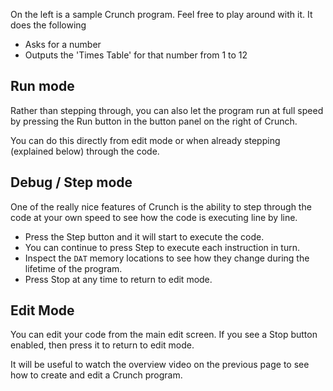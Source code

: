 On the left is a sample Crunch program. Feel free to play around with it. It does the following

- Asks for a number
- Outputs the 'Times Table' for that number from 1 to 12

## Run mode
Rather than stepping through, you can also let the program run at full speed by pressing the Run button in the button panel on the right of Crunch.

You can do this directly from edit mode or when already stepping (explained below) through the code.

## Debug / Step mode
One of the really nice features of Crunch is the ability to step through the code at your own speed to see how the code is executing line by line.

- Press the Step button and it will start to execute the code. 
- You can continue to press Step to execute each instruction in turn. 
- Inspect the `DAT` memory locations to see how they change during the lifetime of the program.
- Press Stop at any time to return to edit mode.


## Edit Mode
You can edit your code from the main edit screen. If you see a Stop button enabled, then press it to return to edit mode.

It will be useful to watch the overview video on the previous page to see how to create and edit a Crunch program.

